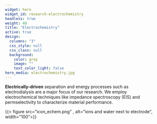 ```yaml
---
widget: hero
widget_id: research-electrochemistry
headless: true
weight: 40
title: "Electrochemistry"
active: true
design:
  columns: "3"
  css_style: null
  css_class: null
  background:
    color: gray
    image: ""
    text_color_light: false
hero_media: electrochemistry.jpg
---
```

**Electrically-driven** separation and energy processes such as electrodialysis are
a major focus of our research. We employ electrochemical techniques like impedance
spectroscopy (EIS) and permselectivity to characterize material performance.

{{< figure src="icon_echem.png" , alt="ions and water next to electrode", width="100">}}